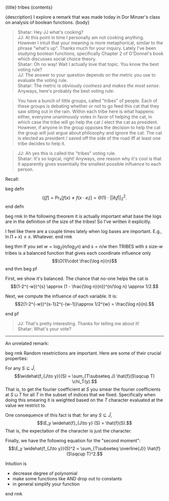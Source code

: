 {title}
tribes
{contents}

{description}
I explore a remark that was made today in Dor Minzer's class on
analysis of boolean functions.
{body}

> Shatar: Hey JJ what's cooking?\
> JJ: At this point in time I personally am not cooking anything.
However I intuit that your meaning is more metaphorical, similar
to the phrase "what's up". Thanks much for your inquiry. Lately
I've been studying boolean functions, specifically Chapter 2 of
O'Donnel's book which discusses social choice theory.\
> Shatar: Oh no way! Wait I actually love that topic. You know
the best voting rule?\
> JJ: The answer to your question depends on the metric you use
to evaluate the voting rule.\
> Shatar: The metric is obviously *coolness* and *makes the most
sense*. Anyways, here's probably the best voting rule:

> You have a bunch of little groups, called "tribes" of people.
Each of these groups is debating whether or not to go feed this
cat that they saw sitting out in the rain.
Within each tribe here is what happens: either, everyone
unanimously votes in favor of helping the cat, in which case the
tribe will go help the cat / elect the cat as president.
However, if anyone in the group opposes the decision to help the
cat the group will just argue about philosophy and ignore the
cat. The cat is elected as president / saved off the side of the
road iff at least one tribe decides to help it.

> JJ: Ah yes this is called the "tribes" voting rule.\
> Shatar: It's so logical, right! Anyways, one reason why it's
cool is that it apparently gives essentially the smallest
possible influence to each person.

Recall: 

beg defn
$$I_i[f] = \Pr_x[f(x)\neq f(x\cdot e_i)] = \Theta(1)\cdot
||\partial_i f||_2^{2}.$$
end defn

beg rmk 
In the following theorem it is actually important what base the
logs are in the definition of the size of the tribes! So I've written it explicitly.

I feel like there are a couple times lately when log bases are
important. E.g., $\ln (1+x)\le x$. Whatever.
end rmk

beg thm
If you set $w = \log_2 (n/\log_2 n)$ and $s = n/w$ then 
TRIBES with $s$ size-$w$ tribes is a balanced function that gives
each coordinate influence only 
$$\O(1)\cdot \frac{\log n}{n}$$
end thm
beg pf

First, we show it's balanced.
The chance that no-one helps the cat is 
$$(1-2^{-w})^{s} \approx (1 - \frac{\log n}{n})^{n/\log n} \approx 1/2.$$

Next, we compute the influence of each variable. It is:
$$2(1-2^{-w})^{s-1}2^{-(w-1)}\approx 1/2^{w} = \frac{\log n}{n}.$$

end pf

> JJ: That's pretty interesting. Thanks for telling me about it!\
> Shatar: What's your vote?

<cat>

---

An unrelated remark:

beg rmk
Random resetrictions are important.
Here are some of their crucial properties:

For any $S\subseteq \hat{J}$,
$$\widehat{f_{J\to y}}(S) = \sum_{T\subseteq J} \hat{f}(S\sqcup T) \chi_T(y).$$
That is, to get the fourier coefficient at $S$ you smear the
fourier coefficients at $S\sqcup T$ for all $T$ in the subset of
indices that we fixed. Specifically when doing this smearing it
is weighted based on the $T$ character evaluated at the value we
restrict to.

One consequence of this fact is that:
for any $S\subseteq \hat{J}$,
$$\E_y \widehat{f}_{J\to y} (S) = \hat{f}(S).$$
That is, the expectation of the character is just the character.

Finally, we have  the following equation for the "second moment":
$$\E_y \widehat{f_{J\to y}}(S)^2 = \sum_{T\subseteq \overline{J}} \hat{f}(S\sqcup T)^2.$$


Intuition is 

- decrease degree of polynomial
- make some functions like AND drop out to constants
- in general simplify your function

end rmk

